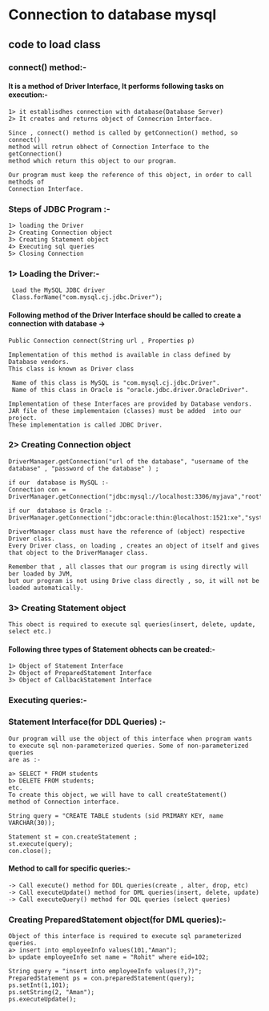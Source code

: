 # Connection to database mysql

## code to load class
### connect() method:- 
####  It is a method of Driver Interface, It performs following tasks on execution:-
    1> it establisdhes connection with database(Database Server)
    2> It creates and returns object of Connecrion Interface.

    Since , connect() method is called by getConnection() method, so connect()
    method will retrun obhect of Connection Interface to the getConnection()
    method which return this object to our program.
     
    Our program must keep the reference of this object, in order to call methods of 
    Connection Interface.

### Steps of JDBC Program :-
    1> loading the Driver
    2> Creating Connection object 
    3> Creating Statement object
    4> Executing sql queries
    5> Closing Connection

### 1> Loading the Driver:- 
     Load the MySQL JDBC driver
     Class.forName("com.mysql.cj.jdbc.Driver");
#### Following method of the Driver Interface should be called to create a connection with database ->

    Public Connection connect(String url , Properties p)

    Implementation of this method is available in class defined by Database vendors. 
    This class is known as Driver class

     Name of this class is MySQL is "com.mysql.cj.jdbc.Driver".
     Name of this class in Oracle is "oracle.jdbc.driver.OracleDriver".

    Implementation of these Interfaces are provided by Database vendors. JAR file of these implementaion (classes) must be added  into our project.
    These implementation is called JDBC Driver.
 
### 2> Creating Connection object 

    DriverManager.getConnection("url of the database", "username of the database" , "password of the database" ) ;

    if our  database is MySQL :-
    Connection con = DriverManager.getConnection("jdbc:mysql://localhost:3306/myjava","root","mysql")

    if our  database is Oracle :-
    DriverManager.getConnection("jdbc:oracle:thin:@localhost:1521:xe","system","oracle")
    
    DriverManager class must have the reference of (object) respective Driver class.
    Every Driver class, on loading , creates an object of itself and gives that object to the DriverManager class.

    Remember that , all classes that our program is using directly will ber loaded by JVM,
    but our program is not using Drive class directly , so, it will not be loaded automatically.
    
### 3> Creating Statement object
    This obect is required to execute sql queries(insert, delete, update, select etc.)
#### Following three types of Statement obhects can be created:-
    1> Object of Statement Interface
    2> Object of PreparedStatement Interface
    3> Object of CallbackStatement Interface

###  Executing queries:-

###  Statement Interface(for DDL Queries) :- 

    Our program will use the object of this interface when program wants
    to execute sql non-parameterized queries. Some of non-parameterized queries
    are as :-
    
    a> SELECT * FROM students
    b> DELETE FROM students;
    etc.
    To create this object, we will have to call createStatement()
    method of Connection interface.

    String query = "CREATE TABLE students (sid PRIMARY KEY, name 
    VARCHAR(30));

    Statement st = con.createStatement ;
    st.execute(query);
    con.close();

#### Method to call for specific queries:- 
    -> Call execute() method for DDL queries(create , alter, drop, etc)
    -> Call executeUpdate() method for DML queries(insert, delete, update)
    -> Call executeQuery() method for DQL queries (select queries)

### Creating PreparedStatement object(for DML queries):-
    Object of this interface is required to execute sql parameterized queries.
    a> insert into employeeInfo values(101,"Aman");
    b> update employeeInfo set name = "Rohit" where eid=102;
    
    String query = "insert into employeeInfo values(?,?)";
    PreparedStatement ps = con.preparedStatement(query);
    ps.setInt(1,101);
    ps.setString(2, "Aman");
    ps.executeUpdate();
